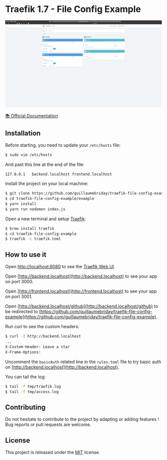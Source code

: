 # Traefik 1.7 - File Config Example

![Screenshot](https://raw.githubusercontent.com/guillaumebriday/traefik-file-config-example/master/screenshot.png?token=AB66WTUM5ALM44YMU63U3QS5M4KSC)

[📚 Official Documentation](https://docs.traefik.io/v1.7/configuration/backends/file/)

## Installation

Before starting, you need to update your `/etc/hosts` file:

```bash
$ sudo vim /etc/hosts
```

And past this line at the end of the file:
```
127.0.0.1   backend.localhost frontend.localhost
```

Install the project on your local machine:
```bash
$ git clone https://github.com/guillaumebriday/traefik-file-config-example.git
$ cd traefik-file-config-example/example
$ yarn install
$ yarn run nodemon index.js
```

Open a new terminal and setup [Traefik](https://traefik.io):
```bash
$ brew install traefik
$ cd traefik-file-config-example
$ traefik -c traefik.toml
```

## How to use it

Open [http://localhost:8080](http://localhost:8080) to see the [Traefik Web UI](https://docs.traefik.io/configuration/api/#dashboard-web-ui).

Open [http://backend.localhost](http://backend.localhost) to see your app on port 3000.

Open [http://frontend.localhost](http://frontend.localhost) to see your app on port 3001.

Open [http://backend.localhost/github](http://backend.localhost/github) to be redirected to [https://github.com/guillaumebriday/traefik-file-config-example](https://github.com/guillaumebriday/traefik-file-config-example).

Run curl to see the custom headers:

```bash
$ curl -I http://backend.localhost
...
X-Custom-Header: Leave a star
X-Frame-Options:
```

Uncomment the `basicAuth` related line in the `rules.toml` file to try basic auth on [http://backend.localhost](http://backend.localhost).

You can tail the log:

```bash
$ tail -f tmp/traefik.log
$ tail -f tmp/access.log
```

## Contributing

Do not hesitate to contribute to the project by adapting or adding features ! Bug reports or pull requests are welcome.

## License

This project is released under the [MIT](http://opensource.org/licenses/MIT) license.
